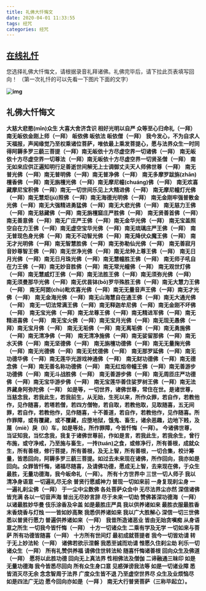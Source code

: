 ```yaml
---
title: 礼佛大忏悔文
date: 2020-04-01 11:33:55
tags: 经咒
categories: 经咒
---
```

##  [在线礼忏](http://www.xuefo.net/nf/xclc.asp)

您选择礼佛大忏悔文，请根据录音礼拜诸佛。礼佛完毕后，请下拉此页表填写回向！
（第一次礼忏的可以先看一下图片下面的文字）
　

**![img](http://www.xuefo.net/nf/images/35fo.jpg)**

## 礼佛大忏悔文

**大慈大悲愍(mǐn)众生 大喜大舍济含识 相好光明以自严 众等至心归命礼（一拜）**
**南无皈依金刚上师（一拜） 皈依佛 皈依法 皈依僧（一拜）**
**我今发心，不为自求人天福报，声闻缘觉乃至权乘诸位菩萨，唯依最上乘发菩提心，愿与法界众生一时同得阿耨多罗三藐三菩提（一拜）南无皈依十方尽虚空界一切诸佛（一拜）**
**南无皈依十方尽虚空界一切尊法（一拜）南无皈依十方尽虚空界一切贤圣僧（一拜）**
**南无如来应供正遍知明行足善逝世间解无上士调御丈夫天人师佛世尊（一拜）**
**南无普光佛（一拜）南无普明佛（一拜）南无普净佛（一拜）**
**南无多摩罗跋旃(zhān)檀香佛（一拜）南无旃檀光佛（一拜）南无摩尼幢(chuáng)佛（一拜）**
**南无欢喜藏摩尼宝积佛（一拜）南无一切世间乐见上大精进佛（一拜）**
**南无摩尼幢灯光佛（一拜）南无慧炬(jù)照佛（一拜）南无海德光明佛（一拜）**
**南无金刚牢强普散金光佛（一拜）南无大强精进勇猛佛（一拜）南无大悲光佛（一拜）**
**南无慈力王佛（一拜）南无慈藏佛（一拜）南无旃檀窟庄严胜佛（一拜）**
**南无贤善首佛（一拜）南无善意佛（一拜）南无广庄严王佛（一拜）南无金华光佛（一拜）**
**南无宝盖照空自在力王佛（一拜）南无虚空宝华光佛（一拜）南无琉璃庄严王佛（一拜）**
**南无普现色身光佛（一拜）南无不动智光佛（一拜）南无降伏众魔王佛（一拜）**
**南无才光明佛（一拜）南无智慧胜佛（一拜）南无弥勒仙光佛（一拜）**
**南无善寂月音妙尊智王佛（一拜）南无世净光佛（一拜）南无龙种上尊王佛（一拜）**
**南无日月光佛（一拜）南无日月珠光佛（一拜）南无慧幢胜王佛（一拜）**
**南无师子吼自在力王佛（一拜）南无妙音胜佛（一拜）南无常光幢佛（一拜）**
**南无观世灯佛（一拜）南无慧威灯王佛（一拜）南无法胜王佛（一拜）南无须弥光佛（一拜）**
**南无须曼那华光佛（一拜）南无优昙钵(bō)罗华殊胜王佛（一拜）南无大慧力王佛（一拜）**
**南无阿閦(chù)毗欢喜光佛（一拜）南无无量音声王佛（一拜）南无才光佛（一拜）**
**南无金海光佛（一拜）南无山海慧自在通王佛（一拜）南无大通光佛（一拜）**
**南无一切法常满王佛（一拜）南无释迦牟尼佛（一拜）南无金刚不坏佛（一拜）**
**南无宝光佛（一拜）南无龙尊王佛（一拜）南无精进军佛（一拜）南无精进喜佛（一拜）**
**南无宝火佛（一拜）南无宝月光佛（一拜）南无现无愚佛（一拜）南无宝月佛（一拜）**
**南无无垢佛（一拜）南无离垢佛（一拜）南无勇施佛（一拜）南无清净佛（一拜）**
**南无清净施佛（一拜）南无娑留那佛（一拜）南无水天佛（一拜）南无坚德佛（一拜）**
**南无旃檀功德佛（一拜）南无无量掬光佛（一拜）南无光德佛（一拜）南无无忧德佛（一拜）**
**南无那罗延佛（一拜）南无功德华佛（一拜）南无莲华光游戏神通佛（一拜）**
**南无财功德佛（一拜）南无德念佛（一拜）南无善名称功德佛（一拜）**
**南无红焰帝幢王佛（一拜）南无善游步功德佛（一拜）南无斗战胜佛（一拜）**
**南无善游步佛（一拜）南无周匝庄严功德佛（一拜）南无宝华游步佛（一拜）**
**南无宝莲华善住娑罗树王佛（一拜）南无法界藏身阿弥陀佛（一拜）**
**如是等，一切世界，诸佛世尊，常住在世。是诸世尊，当慈念我，若我此生，若我前生，从无始，生死以来，所作众罪，若自作，若教他作，见作随喜，若塔若僧，若四方僧物，若自取，若教他取，见取随喜，五无间罪，若自作，若教他作，见作随喜，十不善道，若自作，若教他作，见作随喜。所作罪障，或有覆藏，或不覆藏，应堕地狱，饿鬼、畜生，诸余恶趣，边地下贱，及蔑（miè）戾（lì）车，如是等处，所作罪障，今皆忏悔（一拜）。**
**今诸佛世尊，当证知我，当忆念我，我复于诸佛世尊前，作如是言，若我此生，若我余生，曾行布施，或守净戒，乃至施与畜生，一抟(tuán)之食，或修净行，所有善根，成就众生，所有善根，修行菩提，所有善根，及无上智，所有善根，一切合集，校计筹量，皆悉回向，阿耨多罗三藐三菩提。如过去未来现在诸佛，所作回向，我亦如是回向。众罪皆忏悔，诸福尽随喜，及请佛功德，愿成无上智，去来现在佛，于众生最胜，无量功德海，我今皈命礼（一拜）。**
**所有十方世界中 三世一切人师子 我以清净身语意 一切遍礼尽无余 普贤行愿威神力 普现一切如来前 一身复现刹尘身 一一遍礼刹尘佛（一拜）**
**于一尘中尘数佛 各处菩萨众会中 无尽法界尘亦然 深信诸佛皆充满 各以一切音声海 普出无尽妙言辞 尽于未来一切劫 赞佛甚深功德海（一拜）**
**以诸最胜妙华曼 伎乐涂香及伞盖 如是最胜庄严具 我以供养诸如来 最胜衣服最胜香 末香烧香与灯烛 一一皆如妙高聚 我悉供养诸如来 我以广大胜解心 深信一切三世佛 悉以普贤行愿力 普遍供养诸如来（一拜）**
**我昔所造诸恶业 皆由无始贪嗔痴 从身语意之所生 一切我今皆忏悔（一拜）**
**十方一切诸众生 二乘有学及无学 一切如来与菩萨 所有功德皆随喜（一拜）**
**十方所有世间灯 最初成就菩提者 我今一切皆劝请 转于无上妙法轮（一拜）**
**诸佛若欲示涅磐 我悉至诚而劝请 惟愿久住刹尘劫 利乐一切诸众生（一拜）**
**所有礼赞供养福 请佛住世转法轮 随喜忏悔诸善根 回向众生及佛道（一拜）**
**愿将以此胜功德 回向无上真法界 性相佛法及僧伽 二谛融通三昧印 如是无量功德海 我今皆悉尽回向 所有众生身口意 见惑弹谤我法等 如是一切诸业障 悉皆消灭尽无余 念念智周于法界 广度众生皆不退 乃至虚空世界尽 众生及业烦恼尽 如是四法广无边 愿今回向亦如是（一拜 ）**
**南无大行普贤菩萨（三称毕起立）。**
　